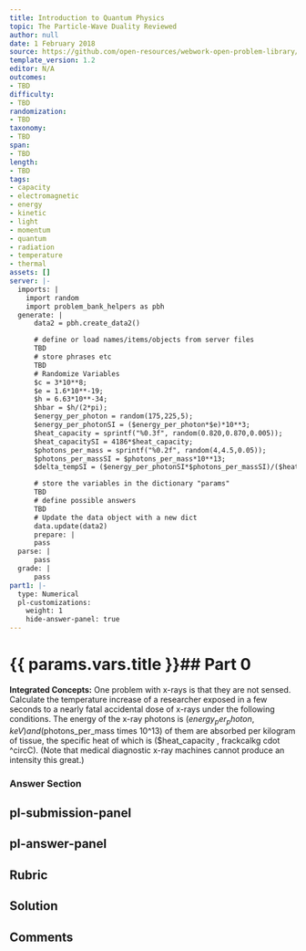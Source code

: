```yaml
---
title: Introduction to Quantum Physics
topic: The Particle-Wave Duality Reviewed
author: null
date: 1 February 2018
source: https://github.com/open-resources/webwork-open-problem-library/tree/master/Contrib/BrockPhysics/College_Physics_Urone/29.Introduction_to_Quantum_Physics/29-08.The_Particle_Wave_Duality_Reviewed/NU_U17_29_08_012.pg
template_version: 1.2
editor: N/A
outcomes:
- TBD
difficulty:
- TBD
randomization:
- TBD
taxonomy:
- TBD
span:
- TBD
length:
- TBD
tags:
- capacity
- electromagnetic
- energy
- kinetic
- light
- momentum
- quantum
- radiation
- temperature
- thermal
assets: []
server: |-
  imports: |
    import random
    import problem_bank_helpers as pbh
  generate: |
      data2 = pbh.create_data2()

      # define or load names/items/objects from server files
      TBD
      # store phrases etc
      TBD
      # Randomize Variables
      $c = 3*10**8;
      $e = 1.6*10**-19;
      $h = 6.63*10**-34;
      $hbar = $h/(2*pi);
      $energy_per_photon = random(175,225,5);
      $energy_per_photonSI = ($energy_per_photon*$e)*10**3;
      $heat_capacity = sprintf("%0.3f", random(0.820,0.870,0.005));
      $heat_capacitySI = 4186*$heat_capacity;
      $photons_per_mass = sprintf("%0.2f", random(4,4.5,0.05));
      $photons_per_massSI = $photons_per_mass*10**13;
      $delta_tempSI = ($energy_per_photonSI*$photons_per_massSI)/($heat_capacitySI);

      # store the variables in the dictionary "params"
      TBD
      # define possible answers
      TBD
      # Update the data object with a new dict
      data.update(data2)
      prepare: |
      pass
  parse: |
      pass
  grade: |
      pass
part1: |-
  type: Numerical
  pl-customizations:
    weight: 1
    hide-answer-panel: true
---
```


# {{ params.vars.title }}## Part 0 
<b>Integrated Concepts:</b> One problem with x-rays is that they are not sensed. Calculate the temperature increase of a researcher exposed in a few seconds to a nearly fatal accidental dose of x-rays under the following conditions. The energy of the x-ray photons is ($energy_per_photon , keV) and ($photons_per_mass times 10^13) of them are absorbed per kilogram of tissue, the specific heat of which is ($heat_capacity , frackcalkg cdot ^circC). (Note that medical diagnostic x-ray machines cannot produce an intensity this great.) 


### Answer Section 


## pl-submission-panel 


## pl-answer-panel 


## Rubric 


## Solution 


## Comments 


